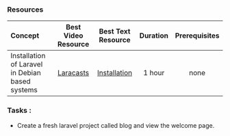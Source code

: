 ### Resources

Concept | Best Video Resource | Best Text Resource | Duration | Prerequisites
:-- | :--: | :--: | :--: | :--:
Installation of Laravel in Debian based systems | [Laracasts](https://laracasts.com/series/laravel-from-scratch-2017/episodes/1) | [Installation](https://gist.github.com/pbteja1998/a735fad5d843a952c937f7b3ba8f058e) | 1 hour | none

### Tasks :
- Create a fresh laravel project called blog and view the welcome page.
